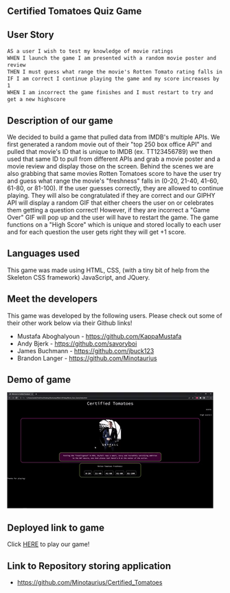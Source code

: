 ## Certified Tomatoes Quiz Game

## User Story
```
AS a user I wish to test my knowledge of movie ratings
WHEN I launch the game I am presented with a random movie poster and review
THEN I must guess what range the movie's Rotten Tomato rating falls in
IF I am correct I continue playing the game and my score increases by 1
WHEN I am incorrect the game finishes and I must restart to try and get a new highscore
```

## Description of our game
We decided to build a game that pulled data from IMDB's multiple APIs. We first generated a random movie out of their "top 250 box office API" and pulled that movie's ID that is unique to IMDB (ex. TT123456789) we then used that same ID to pull from different APIs and grab a movie poster and a movie review and display those on the screen. Behind the scenes we are also grabbing that same movies Rotten Tomatoes score to have the user try and guess what range the movie's "freshness" falls in (0-20, 21-40, 41-60, 61-80, or 81-100). If the user guesses correctly, they are allowed to continue playing. They will also be congratulated if they are correct and our GIPHY API will display a random GIF that either cheers the user on or celebrates them getting a question correct! However, if they are incorrect a "Game Over" GIF will pop up and the user will have to restart the game. The game functions on a "High Score" which is unique and stored locally to each user and for each question the user gets right they will get +1 score. 

## Languages used
This game was made using HTML, CSS, (with a tiny bit of help from the Skeleton CSS framework) JavaScript, and JQuery.

## Meet the developers
This game was developed by the following users. Please check out some of their other work below via their Github links!

* Mustafa Aboghalyoun - https://github.com/KappaMustafa
* Andy Bjerk - https://github.com/savoryboi
* James Buchmann - https://github.com/jbuck123
* Brandon Langer - https://github.com/Minotaurius

## Demo of game
![Demo](./assets/images/project_demo.gif)

## Deployed link to game
Click [HERE](https://minotaurius.github.io/Certified_Tomatoes/) to play our game! 

## Link to Repository storing application
* https://github.com/Minotaurius/Certified_Tomatoes